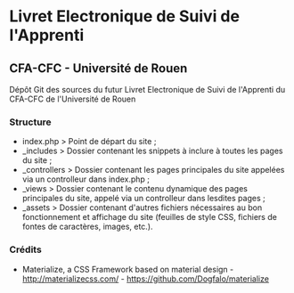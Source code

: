 # Livret Electronique de Suivi de l'Apprenti

## CFA-CFC - Université de Rouen
Dépôt Git des sources du futur Livret Electronique de Suivi de l'Apprenti du CFA-CFC de l'Université de Rouen

### Structure
 - index.php >  Point de départ du site ;
 - _includes > Dossier contenant les snippets à inclure à toutes les pages du site ;
 - _controllers > Dossier contenant les pages principales du site appelées via un controlleur dans index.php ;
 - _views > Dossier contenant le contenu dynamique des pages principales du site, appelé via un controlleur dans lesdites pages ;
 - _assets > Dossier contenant d'autres fichiers nécessaires au bon fonctionnement et affichage du site (feuilles de style CSS, fichiers de fontes de caractères, images, etc.).

### Crédits
 - Materialize, a CSS Framework based on material design - http://materializecss.com/ - https://github.com/Dogfalo/materialize

